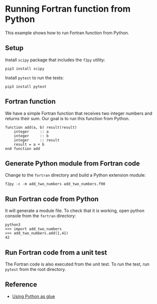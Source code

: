# Running Fortran function from Python

This example shows how to run Fortran function from Python.


## Setup

Install `scipy` package that includes the `f2py` utility:

```
pip3 install scipy
```

Install `pytest` to run the tests:

```
pip3 install pytest
```

## Fortran function

We have a simple Fortran function that receives two integer numbers and returns their sum. Our goal is to run this function from Python.

```Fortran
function add(a, b) result(result)
    integer     :: a
    integer     :: b
    integer     :: result
    result = a + b
end function add
```

## Generate Python module from Fortran code

Change to the `fortran` directory and build a Python extension module:

```
f2py -c -m add_two_numbers add_two_numbers.f90
```

## Run Fortran code from Python

It will generate a module file. To check that it is working, open python console from the `fortran` directory:


```
python3
>>> import add_two_numbers
>>> add_two_numbers.add(1,41)
42
```

## Run Fortran code from a unit test

The Fortran code is also executed from the unit test. To run the test, run `pytest` from the root directory.

## Reference

* [Using Python as glue](https://docs.scipy.org/doc/numpy-1.10.0/user/c-info.python-as-glue.html)

